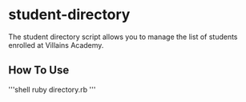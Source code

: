 # student-directory #

The student directory script allows you to manage the list of students enrolled at Villains Academy.

## How To Use ##

'''shell
ruby directory.rb
'''
